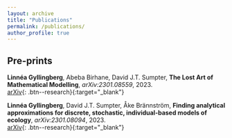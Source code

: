 ```yaml
---
layout: archive
title: "Publications"
permalink: /publications/
author_profile: true
---
```


## Pre-prints
 **Linnéa Gyllingberg**, Abeba Birhane, David J.T. Sumpter,
**The Lost Art of Mathematical Modelling**,
*arXiv:2301.08559*,
2023.\
[arXiv](https://arxiv.org/abs/2301.08559){: .btn--research}{:target="_blank"}

**Linnéa Gyllingberg**, David J.T. Sumpter, Åke Brännström,
**Finding analytical approximations for discrete, stochastic, individual-based models of ecology**,
*arXiv:2301.08094*,
2023.\
[arXiv](https://arxiv.org/abs/2301.08094){: .btn--research}{:target="_blank"}




